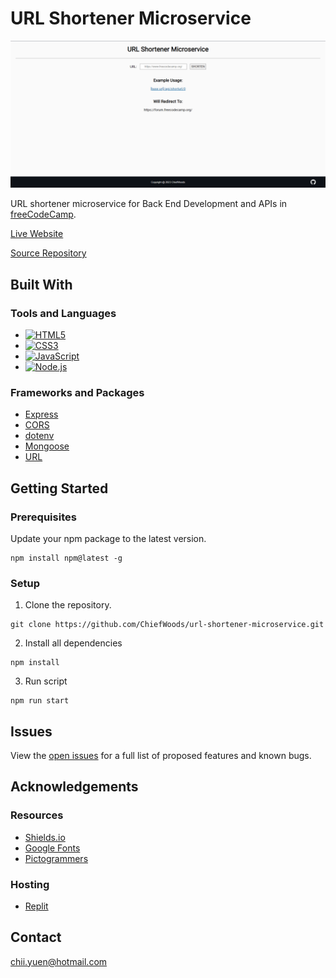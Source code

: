 # URL Shortener Microservice

![Landing Screenshot](images/landing_screenshot.png)

URL shortener microservice for Back End Development and APIs in [freeCodeCamp](https://www.freecodecamp.org/learn/).

[Live Website](https://url-shortener-microservice.chiefwoods.repl.co/)

[Source Repository](https://github.com/ChiefWoods/url-shortener-microservice)

## Built With

### Tools and Languages

- [![HTML5](https://img.shields.io/badge/HTML5-grey?style=for-the-badge&logo=html5)](https://html5.org/)
- [![CSS3](https://img.shields.io/badge/CSS3-306AF1?style=for-the-badge&logo=css3)](https://www.w3.org/Style/CSS/Overview.en.html)
- [![JavaScript](https://img.shields.io/badge/Javascript-1B1E21?style=for-the-badge&logo=javascript)](https://js.org/index.html)
- [![Node.js](https://img.shields.io/badge/Node.js-233056?style=for-the-badge&logo=nodedotjs)](https://nodejs.org/en)

### Frameworks and Packages

- [Express](https://expressjs.com/)
- [CORS](https://github.com/expressjs/cors)
- [dotenv](https://github.com/motdotla/dotenv)
- [Mongoose](https://mongoosejs.com/)
- [URL](https://github.com/defunctzombie/node-url)

## Getting Started

### Prerequisites

Update your npm package to the latest version.

```
npm install npm@latest -g
```

### Setup

1. Clone the repository.

```
git clone https://github.com/ChiefWoods/url-shortener-microservice.git
```
2. Install all dependencies
```
npm install
```
3. Run script
```
npm run start
```

## Issues

View the [open issues](https://github.com/ChiefWoods/url-shortener-microservice/issues) for a full list of proposed features and known bugs.

## Acknowledgements

### Resources

- [Shields.io](https://shields.io/)
- [Google Fonts](https://fonts.google.com/)
- [Pictogrammers](https://pictogrammers.com/)

### Hosting

- [Replit](https://replit.com/)

## Contact

[chii.yuen@hotmail.com](mailto:chii.yuen@hotmail.com)
